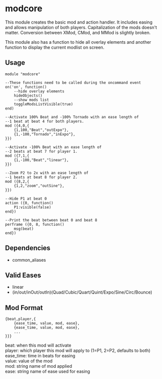 # modcore
This module creates the basic mod and action handler. It includes easing and allows manipulation of both players. Capitalization of the mods doesn't matter. Conversion between XMod, CMod, and MMod is slightly broken.

This module also has a function to hide all overlay elements and another function to display the current modlist on screen.

## Usage

    module "modcore"
    
    --These functions need to be called during the oncommand event
    on('on', function()
	    --hide overlay elements
	    hideObjects()
	    --show mods list
	    toggleModsListVisible(true)
    end)
    
    --Activate 100% Beat and -100% Tornado with an ease length of 
    --1 beat at beat 4 for both players.
    mod ({4,0,{
	    {1,100,"Beat","outExpo"},
	    {1,-100,"Tornado","inExpo"},
    }})
    
    --Activate -100% Beat with an ease length of 
    --2 beats at beat 7 for player 1.
    mod ({7,1,{
	    {1,-100,"Beat","linear"},
    }})
    
    --Zoom P2 to 2x with an ease length of 
    --1 beats at beat 8 for player 2.
    mod ({8,2,{
	    {1,2,"zoom","outSine"},
    }})
    
    --Hide P1 at beat 0
    action ({0, function()
	    P1:visible(false)
    end})

    --Print the beat between beat 0 and beat 8
    perframe ({0, 8, function()
	    msg(beat)
    end})
    
    
## Dependencies

 - common_aliases

## Valid Eases
 - linear
 - (in/out/inOut/outIn)(Quad/Cubic/Quart/Quint/Expo/Sine/Circ/Bounce)

## Mod Format

    {beat,player,{
	    {ease_time, value, mod, ease},
	    {ease_time, value, mod, ease},
	    ...
    }}}

beat: when this mod will activate  
player: which player this mod will apply to (1=P1, 2=P2, defaults to both)  
ease_time: time in beats for easing  
value: value of the mod  
mod: string name of mod applied  
ease: string name of ease used for easing  



